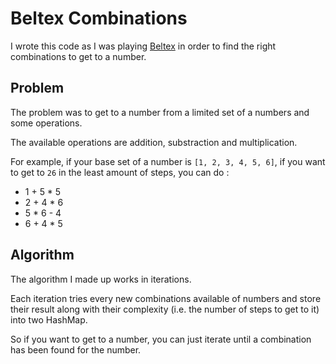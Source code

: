 # Beltex Combinations

I wrote this code as I was playing [Beltex](https://store.steampowered.com/app/2051420/Beltex/) in order to find the right combinations to get to a number.

## Problem

The problem was to get to a number from a limited set of a numbers and some operations.

The available operations are addition, substraction and multiplication.

For example, if your base set of a number is `[1, 2, 3, 4, 5, 6]`, if you want to get to `26` in the least amount of steps, you can do :
- 1 + 5 * 5
- 2 + 4 * 6
- 5 * 6 - 4
- 6 + 4 * 5

## Algorithm

The algorithm I made up works in iterations.

Each iteration tries every new combinations available of numbers and store their result along with their complexity (i.e. the number of steps to get to it) into two HashMap.

So if you want to get to a number, you can just iterate until a combination has been found for the number.
